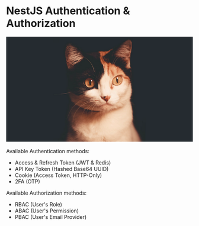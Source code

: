 # NestJS Authentication & Authorization

![Authentication & Authorization Cat](./cat.png)

Available Authentication methods:

- Access & Refresh Token (JWT & Redis)
- API Key Token (Hashed Base64 UUID)
- Cookie (Access Token, HTTP-Only)
- 2FA (OTP)

Available Authorization methods:

- RBAC (User's Role)
- ABAC (User's Permission)
- PBAC (User's Email Provider)
